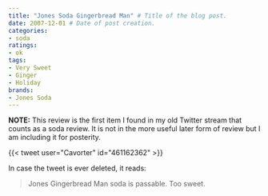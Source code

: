 ```yaml
---
title: "Jones Soda Gingerbread Man" # Title of the blog post.
date: 2007-12-01 # Date of post creation.
categories:
- soda
ratings:
- ok
tags:
- Very Sweet
- Ginger
- Holiday
brands:
- Jones Soda
---
```


**NOTE:** This review is the first item I found in my old Twitter stream that counts as a soda review. It is not in the more useful later form of review but I am including it for posterity.

{{< tweet user="Cavorter" id="461162362" >}}

In case the tweet is ever deleted, it reads:
> Jones Gingerbread Man soda is passable. Too sweet.